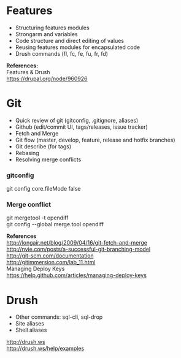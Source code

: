 Features
======

* Structuring features modules
* Strongarm and variables
* Code structure and direct editing of values
* Reusing features modules for encapsulated code
* Drush commands (fl, fc, fe, fu, fr, fd)

**References:**  
Features & Drush  
https://drupal.org/node/960926

Git
===

* Quick review of git (gitconfig, .gitignore, aliases)
* Github (edit/commit UI, tags/releases, issue tracker)
* Fetch and Merge
* Git flow (master, develop, feature, release and hotfix branches)
* Git describe (for tags)
* Rebasing
* Resolving merge conflicts

### gitconfig

git config core.fileMode false  

### Merge conflict

git mergetool -t opendiff  
git config --global merge.tool opendiff

**References**  
http://longair.net/blog/2009/04/16/git-fetch-and-merge  
http://nvie.com/posts/a-successful-git-branching-model  
http://git-scm.com/documentation  
http://gitimmersion.com/lab_11.html  
Managing Deploy Keys  
https://help.github.com/articles/managing-deploy-keys

Drush
====

* Other commands: sql-cli, sql-drop
* Site aliases
* Shell aliases

http://drush.ws  
http://drush.ws/help/examples  
